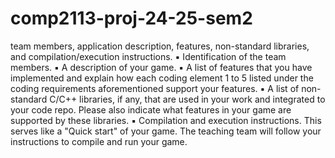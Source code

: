 # comp2113-proj-24-25-sem2
 team members, application description, features, non-standard libraries, and 
compilation/execution instructions.
▪ Identification of the team members. 
▪ A description of your game. 
▪ A list of features that you have implemented and explain how each coding element 1 to 5 listed 
under the coding requirements aforementioned support your features. 
▪ A list of non-standard C/C++ libraries, if any, that are used in your work and integrated to your 
code repo. Please also indicate what features in your game are supported by these libraries. 
▪ Compilation and execution instructions. This serves like a "Quick start" of your game. The 
teaching team will follow your instructions to compile and run your game. 

